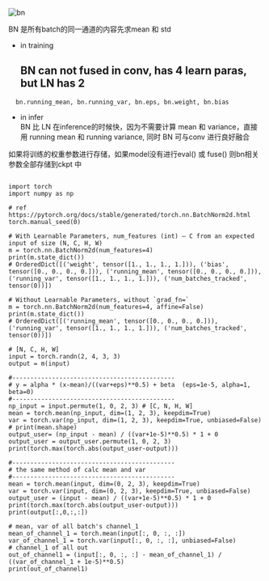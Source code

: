 ![bn](https://github.com/lix19937/pytorch-cookbook/assets/38753233/cdd3e4dc-bd61-4402-87f7-f2e6001cb3f9)    

BN 是所有batch的同一通道的内容先求mean 和 std    

* in training    
  ## BN can not fused in conv, has 4 learn paras, but LN has 2 ##  

```
  bn.running_mean, bn.running_var, bn.eps, bn.weight, bn.bias
```
* in infer    
BN 比 LN 在inference的时候快，因为不需要计算 mean 和 variance，直接用 running mean 和 running variance, 同时 BN 可与conv 进行良好融合   


如果将训练的权重参数进行存储，如果model没有进行eval() 或  fuse()   则bn相关参数全部存储到ckpt 中  

```

import torch
import numpy as np

# ref https://pytorch.org/docs/stable/generated/torch.nn.BatchNorm2d.html 
torch.manual_seed(0)

# With Learnable Parameters, num_features (int) – C from an expected input of size (N, C, H, W)  
m = torch.nn.BatchNorm2d(num_features=4)
print(m.state_dict())
# OrderedDict([('weight', tensor([1., 1., 1., 1.])), ('bias', tensor([0., 0., 0., 0.])), ('running_mean', tensor([0., 0., 0., 0.])), ('running_var', tensor([1., 1., 1., 1.])), ('num_batches_tracked', tensor(0))])

# Without Learnable Parameters, without `grad_fn=`  
m = torch.nn.BatchNorm2d(num_features=4, affine=False)
print(m.state_dict())
# OrderedDict([('running_mean', tensor([0., 0., 0., 0.])), ('running_var', tensor([1., 1., 1., 1.])), ('num_batches_tracked', tensor(0))])

# [N, C, H, W]
input = torch.randn(2, 4, 3, 3)
output = m(input)

#---------------------------------------------
# y = alpha * (x-mean)/((var+eps)**0.5) + beta  (eps=1e-5, alpha=1, beta=0)
#---------------------------------------------
np_input = input.permute(1, 0, 2, 3) # [C, N, H, W]
mean = torch.mean(np_input, dim=(1, 2, 3), keepdim=True)
var = torch.var(np_input, dim=(1, 2, 3), keepdim=True, unbiased=False)
# print(mean.shape)
output_user= (np_input - mean) / ((var+1e-5)**0.5) * 1 + 0
output_user = output_user.permute(1, 0, 2, 3)
print(torch.max(torch.abs(output_user-output)))

#---------------------------------------------
# the same method of calc mean and var 
#---------------------------------------------
mean = torch.mean(input, dim=(0, 2, 3), keepdim=True)
var = torch.var(input, dim=(0, 2, 3), keepdim=True, unbiased=False)
output_user = (input - mean) / ((var+1e-5)**0.5) * 1 + 0
print(torch.max(torch.abs(output_user-output)))
print(output[:,0,:,:])

# mean, var of all batch's channel_1  
mean_of_channel_1 = torch.mean(input[:, 0, :, :]) 
var_of_channel_1 = torch.var(input[:, 0, :, :], unbiased=False) 
# channel_1 of all out 
out_of_channel1 = (input[:, 0, :, :] - mean_of_channel_1) / ((var_of_channel_1 + 1e-5)**0.5)
print(out_of_channel1)

```
